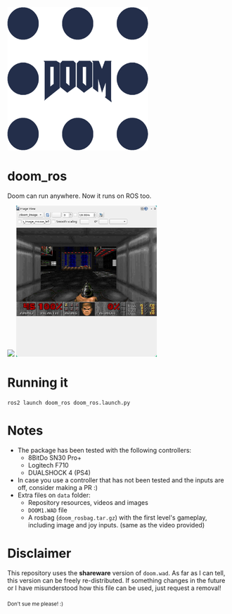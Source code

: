 <img src=data/doom_ros.png width="320px"/>

# doom_ros

Doom can run anywhere. Now it runs on ROS too.

<p float="left">
<img src=data/doom_lvl1.gif width="320px"/>
<img src=data/doom_rqt_image_view.png width="320px"/>
</p>

# Running it

`ros2 launch doom_ros doom_ros.launch.py`

# Notes

- The package has been tested with the following controllers:
  - 8BitDo SN30 Pro+
  - Logitech F710
  - DUALSHOCK 4 (PS4)
- In case you use a controller that has not been tested and the inputs are off, consider making a PR :)
- Extra files on `data` folder:
  - Repository resources, videos and images
  - `DOOM1.WAD` file
  - A rosbag (`doom_rosbag.tar.gz`) with the first level's gameplay, including image and joy inputs. (same as the video provided)

# Disclaimer

This repository uses the **shareware** version of `doom.wad`. As far as I can tell, this version can be freely re-distributed. If something changes in the future or I have misunderstood how this file can be used, just request a removal!

<sub>Don't sue me please! :)</sub>

